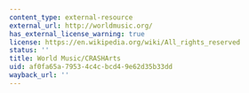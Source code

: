 ```yaml
---
content_type: external-resource
external_url: http://worldmusic.org/
has_external_license_warning: true
license: https://en.wikipedia.org/wiki/All_rights_reserved
status: ''
title: World Music/CRASHArts
uid: af0fa65a-7953-4c4c-bcd4-9e62d35b33dd
wayback_url: ''
---
```

